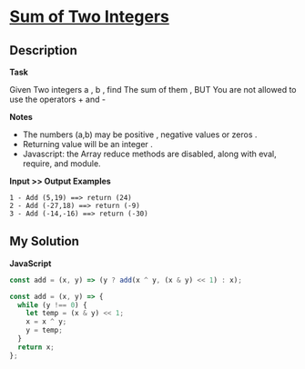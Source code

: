 # [Sum of Two Integers](https://www.codewars.com/kata/5a9c35e9ba1bb5c54a0001ac)

## Description

**Task**

Given Two integers a , b , find The sum of them , BUT You are not allowed to use the operators + and -

**Notes**

- The numbers (a,b) may be positive , negative values or zeros .
- Returning value will be an integer .
- Javascript: the Array reduce methods are disabled, along with eval, require, and module.

**Input >> Output Examples**

```
1 - Add (5,19) ==> return (24)
2 - Add (-27,18) ==> return (-9)
3 - Add (-14,-16) ==> return (-30)
```

## My Solution

**JavaScript**

```js
const add = (x, y) => (y ? add(x ^ y, (x & y) << 1) : x);
```

```js
const add = (x, y) => {
  while (y !== 0) {
    let temp = (x & y) << 1;
    x = x ^ y;
    y = temp;
  }
  return x;
};
```
